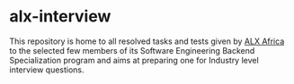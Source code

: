 # alx-interview

This repository is home to all resolved tasks and tests given by [ALX Africa](https://www.alxafrica.com/) to the selected few members of its Software Engineering Backend Specialization program and aims at preparing one for Industry level interview questions.
